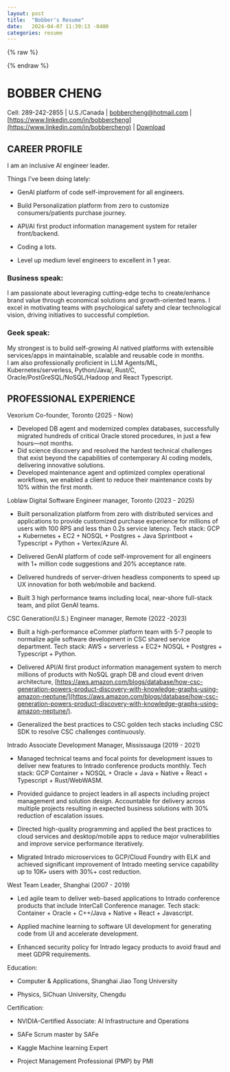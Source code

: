 ```yaml
---
layout: post
title:  "Bobber's Resume"
date:   2024-04-07 11:39:13 -0400
categories: resume
---
```

{% raw %}
<link rel="stylesheet" href="https://www.gstatic.com/dialogflow-console/fast/df-messenger/prod/v1/themes/df-messenger-default.css">
<script src="https://www.gstatic.com/dialogflow-console/fast/df-messenger/prod/v1/df-messenger.js"></script>
<df-messenger
  location="northamerica-northeast1"
  project-id="contact-center-insights-poc"
  agent-id="be5a63ca-e7ad-449c-83ec-8a1d64fece28"
  language-code="en"
  max-query-length="-1">
  <df-messenger-chat-bubble
    chat-title="Ask Bobber">
  </df-messenger-chat-bubble>
</df-messenger>
<style>
  df-messenger {
    z-index: 999;
    position: fixed;
    --df-messenger-font-color: #000;
    --df-messenger-font-family: Google Sans;
    --df-messenger-chat-background: #f3f6fc;
    --df-messenger-message-user-background: #d3e3fd;
    --df-messenger-message-bot-background: #fff;
    bottom: 16px;
    right: 16px;
  }
</style>
{% endraw %}

# BOBBER CHENG

Cell: 289-242-2855 | U.S./Canada | [bobbercheng@hotmail.com](mailto:bobbercheng@hotmail.com)  | [https://www.linkedin.com/in/bobbercheng](https://www.linkedin.com/in/bobbercheng) | [Download](https://raw.githubusercontent.com/bobbercheng/blog/main/docs/assets/Resume_Bobber-Cheng_2025_v4_shared.pdf)

## CAREER PROFILE

I am an inclusive AI engineer leader.  
  
Things I've been doing lately:  
- GenAI platform of code self-improvement for all engineers.  
- Build Personalization platform from zero to customize consumers/patients  purchase journey.  
- API/AI first product information management system for retailer front/backend.
- Coding a lots.

- Level up medium level engineers to excellent in 1  year.  
  
### Business speak:  
I am passionate about leveraging  cutting-edge techs to create/enhance brand value through economical solutions and growth-oriented teams. I excel in motivating teams with  psychological safety and clear technological vision, driving initiatives to successful completion.  
  
### Geek speak:  
My strongest is to build self-growing AI natived platforms with extensible services/apps in maintainable, scalable and reusable code in months.  
I am also professionally proficient in LLM Agents/ML, Kubernetes/serverless, Python/Java/, Rust/C, Oracle/PostGreSQL/NoSQL/Hadoop and React Typescript.

## PROFESSIONAL EXPERIENCE

Vexorium  Co-founder, Toronto  (2025  - Now)
- Developed DB agent and modernized complex databases, successfully migrated hundreds of critical Oracle stored procedures, in just a few hours—not months.
- Did science discovery and resolved the hardest technical challenges that exist beyond the capabilities of contemporary AI coding models, delivering innovative solutions.
- Developed maintenance agent and optimized complex operational workflows, we enabled a client to reduce their maintenance costs by 10% within the first month.

Loblaw Digital  Software  Engineer manager, Toronto  (2023  - 2025)

-   Built personalization platform from zero with distributed services and applications to provide customized purchase experience for millions of users with 100 RPS and less than 0.2s service latency. Tech stack: GCP + Kubernetes + EC2 + NOSQL + Postgres + Java Sprintboot + Typescript + Python + Vertex/Azure AI.
    

-   Delivered  GenAI platform of code self-improvement for all engineers with 1+  million code suggestions and 20% acceptance rate.
    

-   Delivered  hundreds of server-driven headless components to speed up UX innovation  for both web/mobile and backend.
    

-   Built  3 high performance teams including local, near-shore full-stack  team, and pilot  GenAI teams.
    

CSC Generation(U.S.)  Engineer manager, Remote (2022  -2023)

-   Built a high-performance eCommer platform team with 5-7 people to normalize agile software development in CSC shared service department. Tech stack: AWS + serverless + EC2+ NOSQL + Postgres + Typescript + Python.
    

-   Delivered API/AI first product information management system to merch  millions of products with NoSQL graph DB and cloud event driven architecture, [https://aws.amazon.com/blogs/database/how-csc-generation-powers-product-discovery-with-knowledge-graphs-using-amazon-neptune/](https://aws.amazon.com/blogs/database/how-csc-generation-powers-product-discovery-with-knowledge-graphs-using-amazon-neptune/).
    

-   Generalized the best practices to CSC golden tech stacks including CSC SDK to resolve CSC challenges  continuously.
    

Intrado  Associate Development Manager, Mississauga (2019 - 2021)

-  Managed technical teams and focal points for development issues to deliver new features to Intrado conference products monthly. Tech stack: GCP Container + NOSQL + Oracle + Java + Native + React + Typescript + Rust/WebWASM.
    

-   Provided guidance to project leaders in all aspects including project management and solution design. Accountable for delivery across multiple projects resulting in expected business solutions with 30% reduction of escalation issues.
    

-   Directed high-quality programming and applied the best practices to cloud services and desktop/mobile apps to reduce major vulnerabilities and improve service performance iteratively.
    

-   Migrated Intrado microservices to GCP/Cloud Foundry with ELK and achieved significant improvement of Intrado meeting service capability up to 10K+ users with 30%+ cost reduction.
    

West  Team Leader, Shanghai (2007 - 2019)

-   Led agile team to deliver web-based applications to Intrado conference products that include InterCall Conference manager. Tech stack: Container + Oracle + C++/Java + Native + React + Javascript.
    

-   Applied machine learning to software UI development for generating code from UI and accelerate development.
    

-   Enhanced security policy for Intrado legacy products to avoid fraud and meet GDPR requirements.
    

Education: 

-   Computer & Applications, Shanghai Jiao Tong University
    

-   Physics, SiChuan University, Chengdu
    

Certification:

-   NVIDIA-Certified Associate: AI Infrastructure and Operations
    

-   SAFe Scrum master by SAFe
    

-   Kaggle Machine learning Expert
    

-   Project Management Professional (PMP) by PMI


[my Resume]: https://bobbercheng.github.io/blog/resume/2024/04/07/Bobber-Resume.html
[my Github]: https://github.com/bobbercheng
[my Linkedin]: https://www.linkedin.com/in/bobbercheng/
[my Kaggle]:   https://www.kaggle.com/bobber
[my Huggingface]: https://huggingface.co/bobber
[My twitter]: https://twitter.com/bobbercheng
